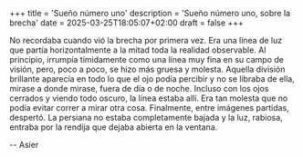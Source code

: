 +++
title = 'Sueño número uno'
description = 'Sueño número uno, sobre la brecha'
date = 2025-03-25T18:05:07+02:00
draft = false
+++

No recordaba cuando vió la brecha por primera vez. Era una línea de luz que partía horizontalmente a la mitad toda la realidad observable. Al principio, irrumpía tímidamente como una línea muy fina en su campo de visión, pero, poco a poco, se hizo más gruesa y molesta. Aquella división brillante aparecía en todo lo que el ojo podía percibir y no se libraba de ella, mirase a donde mirase, fuera de día o de noche. Incluso con los ojos cerrados y viendo todo oscuro, la línea estaba allí. Era tan molesta que no podía evitar correr a mirar otra cosa. Finalmente, entre imágenes partidas, despertó. La persiana no estaba completamente bajada y la luz, rabiosa, entraba por la rendija que dejaba abierta en la ventana.

--
Asier

